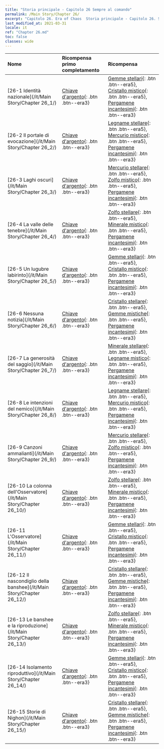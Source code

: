 ```yaml
---
title: "Storia principale - Capitolo 26 Sempre al comando"
permalink: /Main Story/Chapter 26/
excerpt: "Capitolo 26. Era of Chaos  Storia principale - Capitolo 26. Sempre al comando"
last_modified_at: 2021-03-31
locale: it
ref: "Chapter 26.md"
toc: false
classes: wide
---
```


  | Nome |  Ricompensa primo completamento | Ricompensa |
  |:------------|:------------|:------------| 
  | [26-1 Identità nazionale](/it/Main Story/Chapter 26_1/) | [Chiave d'argento](/it/Items/con_693/){: .btn .btn--era3} | [Gemme stellari](/it/Items/mat_93/){: .btn .btn--era5}, [Cristallo mistico](/it/Items/mat_87/){: .btn .btn--era5}, [Pergamene incantesimi](/it/Items/con_694/){: .btn .btn--era3} |
  | [26-2 Il portale di evocazione](/it/Main Story/Chapter 26_2/) | [Chiave d'argento](/it/Items/con_693/){: .btn .btn--era3} | [Legname stellare](/it/Items/mat_90/){: .btn .btn--era5}, [Mercurio mistico](/it/Items/mat_84/){: .btn .btn--era5}, [Pergamene incantesimi](/it/Items/con_694/){: .btn .btn--era3} |
  | [26-3 Laghi oscuri](/it/Main Story/Chapter 26_3/) | [Chiave d'argento](/it/Items/con_693/){: .btn .btn--era3} | [Mercurio stellare](/it/Items/mat_91/){: .btn .btn--era5}, [Zolfo mistico](/it/Items/mat_85/){: .btn .btn--era5}, [Pergamene incantesimi](/it/Items/con_694/){: .btn .btn--era3} |
  | [26-4 La valle delle tenebre](/it/Main Story/Chapter 26_4/) | [Chiave d'argento](/it/Items/con_693/){: .btn .btn--era3} | [Zolfo stellare](/it/Items/mat_92/){: .btn .btn--era5}, [Minerale mistico](/it/Items/mat_82/){: .btn .btn--era5}, [Pergamene incantesimi](/it/Items/con_694/){: .btn .btn--era3} |
  | [26-5 Un lugubre labirinto](/it/Main Story/Chapter 26_5/) | [Chiave d'argento](/it/Items/con_693/){: .btn .btn--era3} | [Gemme stellari](/it/Items/mat_93/){: .btn .btn--era5}, [Cristallo mistico](/it/Items/mat_87/){: .btn .btn--era5}, [Pergamene incantesimi](/it/Items/con_694/){: .btn .btn--era3} |
  | [26-6 Nessuna notizia](/it/Main Story/Chapter 26_6/) | [Chiave d'argento](/it/Items/con_693/){: .btn .btn--era3} | [Cristallo stellare](/it/Items/mat_94/){: .btn .btn--era5}, [Gemme mistiche](/it/Items/mat_86/){: .btn .btn--era5}, [Pergamene incantesimi](/it/Items/con_694/){: .btn .btn--era3} |
  | [26-7 La generosità del saggio](/it/Main Story/Chapter 26_7/) | [Chiave d'argento](/it/Items/con_693/){: .btn .btn--era3} | [Minerale stellare](/it/Items/mat_89/){: .btn .btn--era5}, [Legname mistico](/it/Items/mat_83/){: .btn .btn--era5}, [Pergamene incantesimi](/it/Items/con_694/){: .btn .btn--era3} |
  | [26-8 Le intenzioni del nemico](/it/Main Story/Chapter 26_8/) | [Chiave d'argento](/it/Items/con_693/){: .btn .btn--era3} | [Legname stellare](/it/Items/mat_90/){: .btn .btn--era5}, [Mercurio mistico](/it/Items/mat_84/){: .btn .btn--era5}, [Pergamene incantesimi](/it/Items/con_694/){: .btn .btn--era3} |
  | [26-9 Canzoni ammalianti](/it/Main Story/Chapter 26_9/) | [Chiave d'argento](/it/Items/con_693/){: .btn .btn--era3} | [Mercurio stellare](/it/Items/mat_91/){: .btn .btn--era5}, [Zolfo mistico](/it/Items/mat_85/){: .btn .btn--era5}, [Pergamene incantesimi](/it/Items/con_694/){: .btn .btn--era3} |
  | [26-10 La colonna dell'Osservatore](/it/Main Story/Chapter 26_10/) | [Chiave d'argento](/it/Items/con_693/){: .btn .btn--era3} | [Zolfo stellare](/it/Items/mat_92/){: .btn .btn--era5}, [Minerale mistico](/it/Items/mat_82/){: .btn .btn--era5}, [Pergamene incantesimi](/it/Items/con_694/){: .btn .btn--era3} |
  | [26-11 L'Osservatore](/it/Main Story/Chapter 26_11/) | [Chiave d'argento](/it/Items/con_693/){: .btn .btn--era3} | [Gemme stellari](/it/Items/mat_93/){: .btn .btn--era5}, [Cristallo mistico](/it/Items/mat_87/){: .btn .btn--era5}, [Pergamene incantesimi](/it/Items/con_694/){: .btn .btn--era3} |
  | [26-12 Il nascondiglio della banshee](/it/Main Story/Chapter 26_12/) | [Chiave d'argento](/it/Items/con_693/){: .btn .btn--era3} | [Cristallo stellare](/it/Items/mat_94/){: .btn .btn--era5}, [Gemme mistiche](/it/Items/mat_86/){: .btn .btn--era5}, [Pergamene incantesimi](/it/Items/con_694/){: .btn .btn--era3} |
  | [26-13 Le banshee e la riproduzione](/it/Main Story/Chapter 26_13/) | [Chiave d'argento](/it/Items/con_693/){: .btn .btn--era3} | [Zolfo stellare](/it/Items/mat_92/){: .btn .btn--era5}, [Minerale mistico](/it/Items/mat_82/){: .btn .btn--era5}, [Pergamene incantesimi](/it/Items/con_694/){: .btn .btn--era3} |
  | [26-14 Isolamento riproduttivo](/it/Main Story/Chapter 26_14/) | [Chiave d'argento](/it/Items/con_693/){: .btn .btn--era3} | [Gemme stellari](/it/Items/mat_93/){: .btn .btn--era5}, [Cristallo mistico](/it/Items/mat_87/){: .btn .btn--era5}, [Pergamene incantesimi](/it/Items/con_694/){: .btn .btn--era3} |
  | [26-15 Storie di Nighon](/it/Main Story/Chapter 26_15/) | [Chiave d'argento](/it/Items/con_693/){: .btn .btn--era3} | [Cristallo stellare](/it/Items/mat_94/){: .btn .btn--era5}, [Gemme mistiche](/it/Items/mat_86/){: .btn .btn--era5}, [Pergamene incantesimi](/it/Items/con_694/){: .btn .btn--era3} |
